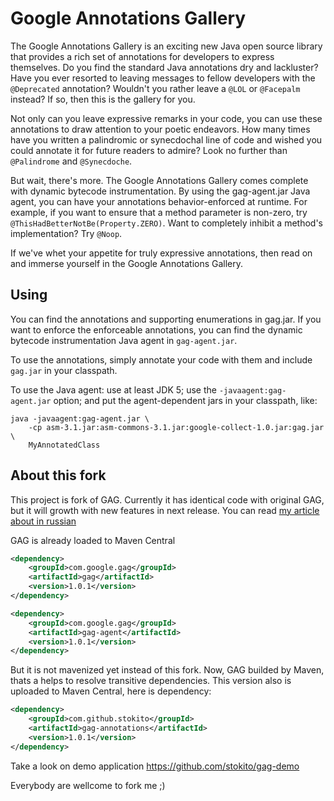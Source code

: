 # Google Annotations Gallery
The Google Annotations Gallery is an exciting new Java open source library that provides a rich set of annotations for developers to express themselves. Do you find the standard Java annotations dry and lackluster? Have you ever resorted to leaving messages to fellow developers with the `@Deprecated` annotation? Wouldn't you rather leave a `@LOL` or `@Facepalm` instead? If so, then this is the gallery for you.

Not only can you leave expressive remarks in your code, you can use these annotations to draw attention to your poetic endeavors. How many times have you written a palindromic or synecdochal line of code and wished you could annotate it for future readers to admire? Look no further than `@Palindrome` and `@Synecdoche`.

But wait, there's more. The Google Annotations Gallery comes complete with dynamic bytecode instrumentation. By using the gag-agent.jar Java agent, you can have your annotations behavior-enforced at runtime. For example, if you want to ensure that a method parameter is non-zero, try `@ThisHadBetterNotBe(Property.ZERO)`. Want to completely inhibit a method's implementation? Try `@Noop`.

If we've whet your appetite for truly expressive annotations, then read on and immerse yourself in the Google Annotations Gallery.

## Using

You can find the annotations and supporting enumerations in gag.jar. If you
want to enforce the enforceable annotations, you can find the dynamic bytecode
instrumentation Java agent in `gag-agent.jar`.

To use the annotations, simply annotate your code with them and include
`gag.jar` in your classpath.

To use the Java agent: use at least JDK 5; use the `-javaagent:gag-agent.jar`
option; and put the agent-dependent jars in your classpath, like:
```
java -javaagent:gag-agent.jar \
    -cp asm-3.1.jar:asm-commons-3.1.jar:google-collect-1.0.jar:gag.jar \
    MyAnnotatedClass
```
## About this fork
This project is fork of GAG. Currently it has identical code with original GAG, but it will growth with new features in next release.
You can read [my article about in russian](http://stokito.wordpress.com/2012/07/02/gag)

GAG is already loaded to Maven Central
```xml
<dependency>
    <groupId>com.google.gag</groupId>
    <artifactId>gag</artifactId>
    <version>1.0.1</version>
</dependency>

<dependency>
    <groupId>com.google.gag</groupId>
    <artifactId>gag-agent</artifactId>
    <version>1.0.1</version>
</dependency>
```
But it is not mavenized yet instead of this fork.
Now, GAG builded by Maven, thats a helps to resolve transitive dependencies.
This version also is uploaded to Maven Central, here is dependency:
```xml
<dependency>
    <groupId>com.github.stokito</groupId>
    <artifactId>gag-annotations</artifactId>
    <version>1.0.1</version>
</dependency>
```
Take a look on demo application https://github.com/stokito/gag-demo

Everybody are wellcome to fork me ;)
